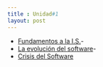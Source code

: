 ```yaml
---
title : Unidad#1  
layout: post
--- 
```

*  [Fundamentos a la I.S.](https://hernandez2299.github.io//hernandez2299.github.io/2019/12/20/01-post.html)-
*  [La evolución del software](https://hernandez2299.github.io//hernandez2299.github.io/2019/12/20/02-post.html)-
*  [Crisis del Software](https://hernandez2299.github.io//hernandez2299.github.io/2019/12/20/02-post.html)
